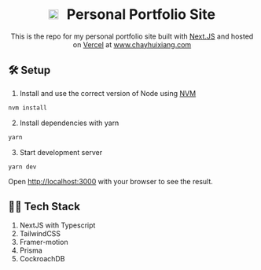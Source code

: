 <!-- This is a [Next.js](https://nextjs.org/) project bootstrapped with [`create-next-app`](https://github.com/vercel/next.js/tree/canary/packages/create-next-app). -->

<h1 align='center'>
  <img src="https://chayhuixiang.com/images/about/avatar.png" width="20" style="margin-right:10px;">
  Personal Portfolio Site
</h1>

<p align='center'>This is the repo for my personal portfolio site built with <a href='https://nextjs.org/' target='_blank'>Next.JS</a> and hosted on <a href='https://vercel.com/' target='_blank'>Vercel</a> at <a href='https://chayhuixiang.com' target='_blank'>www.chayhuixiang.com</a></p>

## 🛠 Setup

1. Install and use the correct version of Node using [NVM](https://github.com/nvm-sh/nvm)

```bash
nvm install
```

2. Install dependencies with yarn
```bash
yarn
```

3. Start development server
```bash
yarn dev
```

Open [http://localhost:3000](http://localhost:3000) with your browser to see the result.

## 👨‍💻 Tech Stack
1. NextJS with Typescript
2. TailwindCSS
3. Framer-motion
4. Prisma
5. CockroachDB
